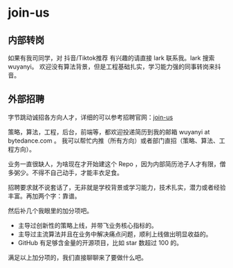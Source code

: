 # join-us

## 内部转岗

如果有我司同学，对 抖音/Tiktok推荐 有兴趣的请直接 lark 联系我。lark 搜索 wuyanyi。
欢迎没有算法背景，但是工程基础扎实，学习能力强的同事转岗来抖音。

## 外部招聘

字节跳动诚招各方向人才，详细的可以参考招聘官网：[join-us]

策略，算法，工程，后台，前端等，都欢迎投递简历到我的邮箱 wuyanyi at bytedance.com 。
我可以帮忙内推（所有方向）或者部门直招（策略、算法、工程方向）。

业务一直很缺人，为啥现在才开始建这个 Repo ，因为内部简历池子人才有限，僧多粥少。不得不自己动手，才能丰衣足食。

招聘要求就不说套话了，无非就是学校背景或学习能力，技术扎实，潜力或者经验丰富。再加两个字：靠谱。

然后补几个我眼里的加分项吧。

+ 主导过创新性的策略上线，并带飞业务核心指标的。
+ 主导过主流算法并且在业务中解决痛点问题，顺利上线做出明显收益的。
+ GitHub 有足够含金量的开源项目，比如 star 数超过 100 的。

满足以上加分项的，我们直接聊聊来了要做什么吧。

[join-us]:https://job.bytedance.com/society

